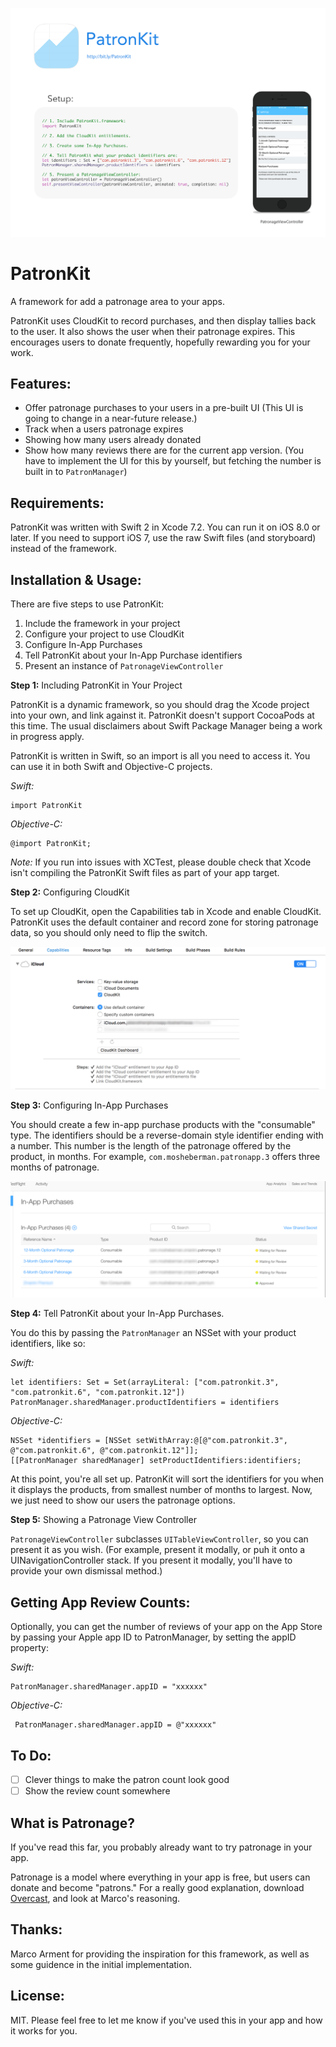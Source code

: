 [![Promo - Click to see larger version.](./demo/Promo-small.png)](./demo/Promo.png)

# PatronKit
A framework for add a patronage area to your apps.

PatronKit uses CloudKit to record purchases, and then display tallies back to the user. It also shows the user when their patronage expires. This encourages users to donate frequently, hopefully rewarding you for your work.

Features:
---

- Offer patronage purchases to your users in a pre-built UI (This UI is going to change in a near-future release.)
- Track when a users patronage expires
- Showing how many users already donated
- Show how many reviews there are for the current app version. (You have to implement the UI for this by yourself, but fetching the number is built in to `PatronManager`)


Requirements:
---

PatronKit was written with Swift 2 in Xcode 7.2. You can run it on iOS 8.0 or later. If you need to support iOS 7, use the raw Swift files (and storyboard) instead of the framework.

Installation & Usage:
---

There are five steps to use PatronKit:

1. Include the framework in your project
2. Configure your project to use CloudKit
3. Configure In-App Purchases
4. Tell PatronKit about your In-App Purchase identifiers
5. Present an instance of `PatronageViewController`

**Step 1:** Including PatronKit in Your Project

PatronKit is a dynamic framework, so you should drag the Xcode project into your own, and link against it. PatronKit doesn't support CocoaPods at this time. The usual disclaimers about Swift Package Manager being a work in progress apply. 

PatronKit is written in Swift, so an import is all you need to access it. You can use it in both Swift and Objective-C projects.

*Swift:*

    import PatronKit
    
*Objective-C:*

    @import PatronKit;


*Note:* If you run into issues with XCTest, please double check that Xcode isn't compiling the PatronKit Swift files as part of your app target. 

**Step 2:** Configuring CloudKit 

To set up CloudKit, open the Capabilities tab in Xcode and enable CloudKit. PatronKit uses the default container and record zone for storing patronage data, so you should only need to flip the switch.

![CloudKit](./demo/CloudKit.png)

**Step 3:** Configuring In-App Purchases

You should create a few in-app purchase products with the "consumable" type. The identifiers should be a reverse-domain style identifier ending with a number. This number is the length of the patronage offered by the product, in months. For example, `com.mosheberman.patronapp.3` offers three months of patronage.

![IAPs](./demo/InAppPurchases.png)

**Step 4:** Tell PatronKit about your In-App Purchases.

You do this by passing the `PatronManager` an NSSet with your product identifiers, like so:

*Swift:*

    let identifiers: Set = Set(arrayLiteral: ["com.patronkit.3", "com.patronkit.6", "com.patronkit.12"])
    PatronManager.sharedManager.productIdentifiers = identifiers


*Objective-C:*

    NSSet *identifiers = [NSSet setWithArray:@[@"com.patronkit.3", @"com.patronkit.6", @"com.patronkit.12"]];
    [[PatronManager sharedManager] setProductIdentifiers:identifiers;

At this point, you're all set up. PatronKit will sort the identifiers for you when it displays the products, from smallest number of months to largest. Now, we just need to show our users the patronage options.

**Step 5:** Showing a Patronage View Controller

`PatronageViewController` subclasses `UITableViewController`, so you can present it as you wish. (For example, present it modally, or puh it onto a UINavigationController stack. If you present it modally, you'll have to provide your own dismissal method.)

Getting App Review Counts:
----
Optionally, you can get the number of reviews of your app on the App Store by passing your Apple app ID to PatronManager, by setting the appID property:

*Swift:*

    PatronManager.sharedManager.appID = "xxxxxx"
    
*Objective-C:*

	 PatronManager.sharedManager.appID = @"xxxxxx"

To Do:
---
- [ ] Clever things to make the patron count look good
- [ ] Show the review count somewhere

What is Patronage?
---
If you've read this far, you probably already want to try patronage in your app. 

Patronage is a model where everything in your app is free, but users can donate and become "patrons." For a really good explanation, download [Overcast](https://itunes.apple.com/us/app/overcast-podcast-player/id888422857?mt=8), and look at Marco's reasoning. 

Thanks:
---

Marco Arment for providing the inspiration for this framework, as well as some guidence in the initial implementation.


License:
---

MIT. Please feel free to let me know if you've used this in your app and how it works for you.

